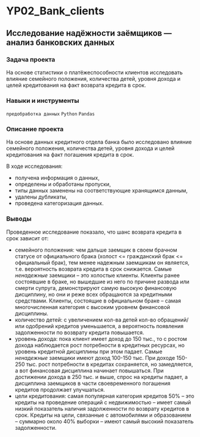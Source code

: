 # YP02_Bank_clients
## Исследование надёжности заёмщиков — анализ банковских данных
### Задача проекта
На основе статистики о платёжеспособности клиентов исследовать влияние семейного положения, количества детей, уровня дохода и целей кредитования на факт возврата кредита в срок.

### Навыки и инструменты
`предобработка данных` `Python` `Pandas`

### Описание проекта
На основе данных кредитного отдела банка было исследовано влияние семейного положения, количества детей, уровня дохода и целей кредитования на факт погашения кредита в срок. 

В ходе исследования:
- получена информация о данных,
- определены и обработаны пропуски,
- типы данных заменены на соответствующие хранящимся данным,
- удалены дубликаты,
- проведена категоризация данных.

### Выводы
Проведенное исследование показало, что шанс возврата кредита в срок зависит от:

- семейного положения: чем дальше заемщик в своем брачном статусе от официального брака (холост <= гражданский брак <= официальный брак), тем менее надежным заемщикам он является, т.е. вероятность возврата кредита в срок снижается. Самые *ненадежные* заемщики – это холостые клиенты. Клиенты ранее состоявшие в браке, но вышедшие из него по причине развода или смерти супруга, демонстрируют самую высокую финансовую дисциплину, но они и реже всех обращаются за кредитными средствами. Клиенты, состоящие в официальном браке – самая многочисленная категория с высоким уровнем финансовой дисциплины.
- количество детей: с увеличением кол-ва детей кол-во обращений/или одобрений кредитов уменьшается, а вероятность появления задолженности по возврату кредита повышается.
- уровень дохода: пока клиент имеет доход до 150 тыс., то с ростом дохода наблюдается рост потребности в кредитных ресурсах, но уровень кредитной дисциплины при этом падает. Самые *ненадежные* заемщики имеют доход 100-150 тыс. При доходе 150-250 тыс. рост потребности в кредитах сохраняется, но замедляется, а вот финансовая дисциплина начинает повышаться. При достижении дохода в 250 тыс. и выше, спрос на кредиты падает, а дисциплина заемщиков в части своевременного погашения кредитов продолжает улучшаться.
- цели кредитования: самая популярная категория кредитов 50% – это кредиты на проведение операций с недвижимостью – имеет самый низкий показатель наличия задолженности по возврату кредитов в срок. Кредиты на цели, связанные с автомобилями и образованием – суммарно около 40% выборки – имеют самый высокий показатель задолженности.

